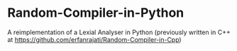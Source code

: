 # Random-Compiler-in-Python
A reimplementation of a Lexial Analyser in Python (previously written in C++ at https://github.com/erfanrajati/Random-Compiler-in-Cpp)
